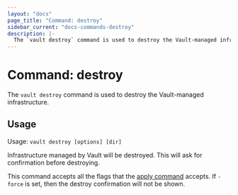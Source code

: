 ```yaml
---
layout: "docs"
page_title: "Command: destroy"
sidebar_current: "docs-commands-destroy"
description: |-
  The `vault destroy` command is used to destroy the Vault-managed infrastructure.
---
```


# Command: destroy

The `vault destroy` command is used to destroy the Vault-managed
infrastructure.

## Usage

Usage: `vault destroy [options] [dir]`

Infrastructure managed by Vault will be destroyed. This will ask for
confirmation before destroying.

This command accepts all the flags that the
[apply command](/docs/commands/apply.html) accepts. If `-force` is
set, then the destroy confirmation will not be shown.
